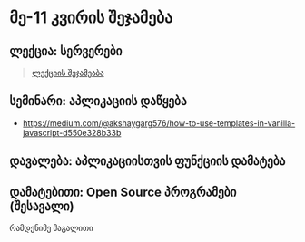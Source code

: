 # მე-11 კვირის შეჯამება

## ლექცია: სერვერები
> [ლექციის შეჯამეაბა](../lectures/server.md)


## სემინარი: აპლიკაციის დაწყება

- https://medium.com/@akshaygarg576/how-to-use-templates-in-vanilla-javascript-d550e328b33b

## დავალება: აპლიკაციისთვის ფუნქციის დამატება


## დამატებითი: Open Source პროგრამები (შესავალი)
რამდენიმე მაგალითი 